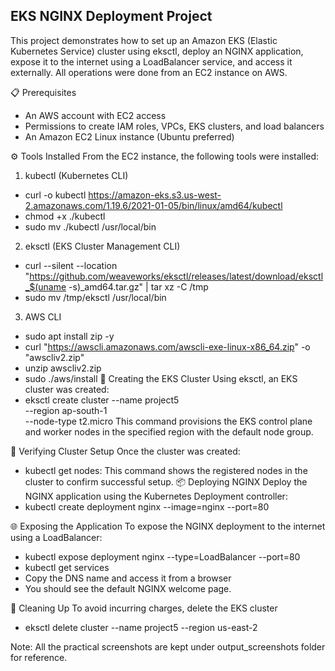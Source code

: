 ## EKS NGINX Deployment Project
This project demonstrates how to set up an Amazon EKS (Elastic Kubernetes Service) cluster using eksctl, deploy an NGINX application, expose it to the internet using a LoadBalancer service, and access it externally. All operations were done from an EC2 instance on AWS.

📋 Prerequisites
- An AWS account with EC2 access
- Permissions to create IAM roles, VPCs, EKS   clusters, and load balancers
- An Amazon EC2 Linux instance (Ubuntu preferred)

⚙️ Tools Installed
From the EC2 instance, the following tools were installed:

1. kubectl (Kubernetes CLI)    
- curl -o kubectl https://amazon-eks.s3.us-west-2.amazonaws.com/1.19.6/2021-01-05/bin/linux/amd64/kubectl       
- chmod +x ./kubectl   
- sudo mv ./kubectl /usr/local/bin
2. eksctl (EKS Cluster Management CLI)
- curl --silent --location "https://github.com/weaveworks/eksctl/releases/latest/download/eksctl_$(uname -s)_amd64.tar.gz" | tar xz -C /tmp
- sudo mv /tmp/eksctl /usr/local/bin
3. AWS CLI
- sudo apt install zip -y
- curl "https://awscli.amazonaws.com/awscli-exe-linux-x86_64.zip" -o "awscliv2.zip"
- unzip awscliv2.zip
- sudo ./aws/install
🚀 Creating the EKS Cluster
Using eksctl, an EKS cluster was created:
- eksctl create cluster --name project5 \
   --region ap-south-1 \
   --node-type t2.micro
This command provisions the EKS control plane and worker nodes in the specified region with the default node group.

🧠 Verifying Cluster Setup
Once the cluster was created:
- kubectl get nodes: 
This command shows the registered nodes in the cluster to confirm successful setup.
📦 Deploying NGINX
Deploy the NGINX application using the Kubernetes Deployment controller:
- kubectl create deployment nginx --image=nginx --port=80    

🌐 Exposing the Application
To expose the NGINX deployment to the internet using a LoadBalancer:
- kubectl expose deployment nginx --type=LoadBalancer --port=80     
- kubectl get services
- Copy the  DNS name and access it from a browser
- You should see the default NGINX welcome page.

🧹 Cleaning Up
To avoid incurring charges, delete the EKS  cluster
- eksctl delete cluster --name project5 --region us-east-2

Note: All the practical screenshots are kept under output_screenshots folder for reference.